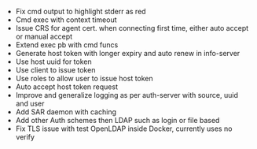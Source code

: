 - Fix cmd output to highlight stderr as red
- Cmd exec with context timeout
- Issue CRS for agent cert. when connecting first time, either auto accept or manual accept
- Extend exec pb with cmd funcs
- Generate host token with longer expiry and auto renew in info-server
- Use host uuid for token
- Use client to issue token
- Use roles to allow user to issue host token
- Auto accept host token request
- Improve and generalize logging as per auth-server with source, uuid and user
- Add SAR daemon with caching
- Add other Auth schemes then LDAP such as login or file based
- Fix TLS issue with test OpenLDAP inside Docker, currently uses no verify
